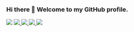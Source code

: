 ### Hi there 👋 Welcome to my GitHub profile.

<img src="https://github-readme-stats.vercel.app/api/top-langs?username=BryanAndrejko"/>

<a href="https://github.com/BryanAndrejko/github-stats">
<img src="https://github.com/BryanAndrejko/github-stats/blob/master/generated/overview.svg#gh-dark-mode-only" />
<img src="https://github.com/BryanAndrejko/github-stats/blob/master/generated/languages.svg#gh-dark-mode-only" />
<img src="https://github.com/BryanAndrejko/github-stats/blob/master/generated/overview.svg#gh-light-mode-only" />
<img src="https://github.com/BryanAndrejko/github-stats/blob/master/generated/languages.svg#gh-light-mode-only" />
</a>


<!--
**BryanAndrejko/BryanAndrejko** is a ✨ _special_ ✨ repository because its `README.md` (this file) appears on your GitHub profile.

<img src="https://github-readme-stats.vercel.app/api/pin/?username=BryanAndrejko&repo=MSDA"/>

```md
![](https://raw.githubusercontent.com/BryanAndrejko/github-stats/master/generated/overview.svg#gh-dark-mode-only)
![](https://raw.githubusercontent.com/BryanAndrejko/github-stats/master/generated/overview.svg#gh-light-mode-only)
```

```md
![](https://raw.githubusercontent.com/BryanAndrejko/github-stats/master/generated/languages.svg#gh-dark-mode-only)
![](https://raw.githubusercontent.com/BryanAndrejko/github-stats/master/generated/languages.svg#gh-light-mode-only)
```

Here are some ideas to get you started:

- 🔭 I’m currently working on ...
- 🌱 I’m currently learning ...
- 👯 I’m looking to collaborate on ...
- 🤔 I’m looking for help with ...
- 💬 Ask me about ...
- 📫 How to reach me: ...
- 😄 Pronouns: ...
- ⚡ Fun fact: ...
-->

